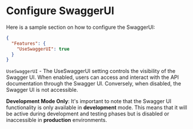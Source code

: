 # Configure SwaggerUI

Here is a sample section on how to configure the SwaggerUI:

```json
{
  "Features": {
    "UseSwaggerUI": true
  }
}
```

`UseSwaggerUI` - The UseSwaggerUI setting controls the visibility of the Swagger UI. When enabled, users can access and interact with the API documentation through the Swagger UI. Conversely, when disabled, the Swagger UI is not accessible.

**Development Mode Only**: It's important to note that the Swagger UI functionality is only available in **development** mode. This means that it will be active during development and testing phases but is disabled or inaccessible in **production** environments.